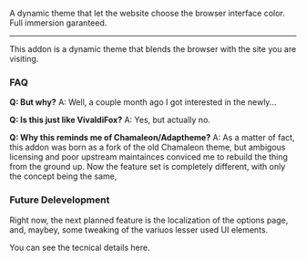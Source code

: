 A dynamic theme that let the website choose the browser interface color. Full immersion garanteed.

---

This addon is a dynamic theme that blends the browser with the site you are visiting.

<h3>FAQ</h3>

<b>Q: But why?</b>
A: Well, a couple month ago I got interested in the newly...

<b>Q: Is this just like VivaldiFox?</b>
A: Yes, but actually no.

<b>Q: Why this reminds me of Chamaleon/Adaptheme?</b>
A: As a matter of fact, this addon was born as a fork of the old Chamaleon theme,
but ambigous licensing and poor upstream maintainces conviced me to rebuild the thing
from the ground up.
Now the feature set is completely different, with only the concept being the same,

<h3>Future Delevelopment</h3>

Right now, the next planned feature is the localization of the options page,
and, maybey, some tweaking of the variuos lesser used UI elements.

You can see the tecnical details here.
